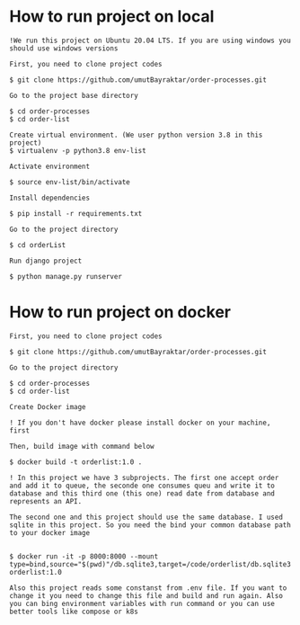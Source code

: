 # How to run project on local

    !We run this project on Ubuntu 20.04 LTS. If you are using windows you should use windows versions

    First, you need to clone project codes

    $ git clone https://github.com/umutBayraktar/order-processes.git

    Go to the project base directory

    $ cd order-processes
    $ cd order-list

    Create virtual environment. (We user python version 3.8 in this project)
    $ virtualenv -p python3.8 env-list

    Activate environment

    $ source env-list/bin/activate

    Install dependencies

    $ pip install -r requirements.txt

    Go to the project directory

    $ cd orderList

    Run django project

    $ python manage.py runserver

# How to run project on docker

    First, you need to clone project codes
    
    $ git clone https://github.com/umutBayraktar/order-processes.git

    Go to the project directory

    $ cd order-processes
    $ cd order-list

    Create Docker image
    
    ! If you don't have docker please install docker on your machine, first

    Then, build image with command below

    $ docker build -t orderlist:1.0 .

    ! In this project we have 3 subprojects. The first one accept order and add it to queue, the seconde one consumes queu and write it to database and this third one (this one) read date from database and represents an API.

    The second one and this project should use the same database. I used sqlite in this project. So you need the bind your common database path to your docker image


    $ docker run -it -p 8000:8000 --mount type=bind,source="$(pwd)"/db.sqlite3,target=/code/orderlist/db.sqlite3 orderlist:1.0

    Also this project reads some constanst from .env file. If you want to change it you need to change this file and build and run again. Also you can bing environment variables with run command or you can use better tools like compose or k8s

